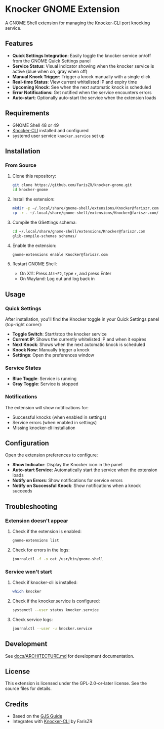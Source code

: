 # Knocker GNOME Extension

A GNOME Shell extension for managing the [Knocker-CLI](https://github.com/FarisZR/Knocker-CLI) port knocking service.

## Features

- **Quick Settings Integration**: Easily toggle the knocker service on/off from the GNOME Quick Settings panel
- **Service Status**: Visual indicator showing when the knocker service is active (blue when on, gray when off)
- **Manual Knock Trigger**: Trigger a knock manually with a single click
- **Real-time Status**: View current whitelisted IP and expiry time
- **Upcoming Knock**: See when the next automatic knock is scheduled
- **Error Notifications**: Get notified when the service encounters errors
- **Auto-start**: Optionally auto-start the service when the extension loads

## Requirements

- GNOME Shell 48 or 49
- [Knocker-CLI](https://github.com/FarisZR/Knocker-CLI) installed and configured
- systemd user service `knocker.service` set up

## Installation

### From Source

1. Clone this repository:
   ```bash
   git clone https://github.com/FarisZR/knocker-gnome.git
   cd knocker-gnome
   ```

2. Install the extension:
   ```bash
   mkdir -p ~/.local/share/gnome-shell/extensions/Knocker@fariszr.com
   cp -r . ~/.local/share/gnome-shell/extensions/Knocker@fariszr.com/
   ```

3. Compile the GSettings schema:
   ```bash
   cd ~/.local/share/gnome-shell/extensions/Knocker@fariszr.com
   glib-compile-schemas schemas/
   ```

4. Enable the extension:
   ```bash
   gnome-extensions enable Knocker@fariszr.com
   ```

5. Restart GNOME Shell:
   - On X11: Press `Alt+F2`, type `r`, and press Enter
   - On Wayland: Log out and log back in

## Usage

### Quick Settings

After installation, you'll find the Knocker toggle in your Quick Settings panel (top-right corner):

- **Toggle Switch**: Start/stop the knocker service
- **Current IP**: Shows the currently whitelisted IP and when it expires
- **Next Knock**: Shows when the next automatic knock is scheduled
- **Knock Now**: Manually trigger a knock
- **Settings**: Open the preferences window

### Service States

- **Blue Toggle**: Service is running
- **Gray Toggle**: Service is stopped

### Notifications

The extension will show notifications for:
- Successful knocks (when enabled in settings)
- Service errors (when enabled in settings)
- Missing knocker-cli installation

## Configuration

Open the extension preferences to configure:

- **Show Indicator**: Display the Knocker icon in the panel
- **Auto-start Service**: Automatically start the service when the extension loads
- **Notify on Errors**: Show notifications for service errors
- **Notify on Successful Knock**: Show notifications when a knock succeeds

## Troubleshooting

### Extension doesn't appear

1. Check if the extension is enabled:
   ```bash
   gnome-extensions list
   ```

2. Check for errors in the logs:
   ```bash
   journalctl -f -o cat /usr/bin/gnome-shell
   ```

### Service won't start

1. Check if knocker-cli is installed:
   ```bash
   which knocker
   ```

2. Check if the knocker.service is configured:
   ```bash
   systemctl --user status knocker.service
   ```

3. Check service logs:
   ```bash
   journalctl --user -u knocker.service
   ```

## Development

See [docs/ARCHITECTURE.md](docs/ARCHITECTURE.md) for development documentation.

## License

This extension is licensed under the GPL-2.0-or-later license. See the source files for details.

## Credits

- Based on the [GJS Guide](https://gitlab.gnome.org/World/javascript/gjs-guide)
- Integrates with [Knocker-CLI](https://github.com/FarisZR/Knocker-CLI) by FarisZR
